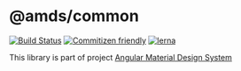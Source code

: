 # @amds/common

[![Build Status](https://travis-ci.org/diegoavieira/amds.svg?branch=master)](https://travis-ci.org/diegoavieira/amds)
[![Commitizen friendly](https://img.shields.io/badge/commitizen-friendly-brightgreen.svg)](http://commitizen.github.io/cz-cli/)
[![lerna](https://img.shields.io/badge/maintained%20with-lerna-cc00ff.svg)](https://lernajs.io/)

This library is part of project [Angular Material Design System](https://github.com/diegoavieira/amds#readme)
